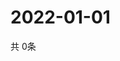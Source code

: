 # 2022-01-01
  共 0条

  <!-- BEGIN -->
  <!-- 最后更新时间Sat Jan 01 2022 06:06:00 GMT+0000 (Coordinated Universal Time) -->
  
  <!-- END -->
  
  